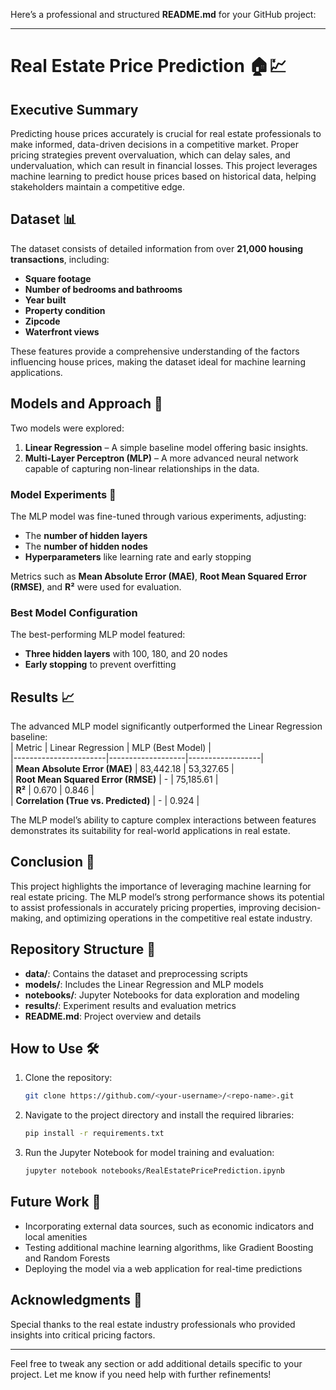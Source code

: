 Here’s a professional and structured **README.md** for your GitHub project:

---

# Real Estate Price Prediction 🏠💹  

## Executive Summary  
Predicting house prices accurately is crucial for real estate professionals to make informed, data-driven decisions in a competitive market. Proper pricing strategies prevent overvaluation, which can delay sales, and undervaluation, which can result in financial losses. This project leverages machine learning to predict house prices based on historical data, helping stakeholders maintain a competitive edge.

## Dataset 📊  
The dataset consists of detailed information from over **21,000 housing transactions**, including:  
- **Square footage**  
- **Number of bedrooms and bathrooms**  
- **Year built**  
- **Property condition**  
- **Zipcode**  
- **Waterfront views**  

These features provide a comprehensive understanding of the factors influencing house prices, making the dataset ideal for machine learning applications.  

## Models and Approach 🚀  
Two models were explored:  
1. **Linear Regression** – A simple baseline model offering basic insights.  
2. **Multi-Layer Perceptron (MLP)** – A more advanced neural network capable of capturing non-linear relationships in the data.  

### Model Experiments 🧪  
The MLP model was fine-tuned through various experiments, adjusting:  
- The **number of hidden layers**  
- The **number of hidden nodes**  
- **Hyperparameters** like learning rate and early stopping  

Metrics such as **Mean Absolute Error (MAE)**, **Root Mean Squared Error (RMSE)**, and **R²** were used for evaluation.  

### Best Model Configuration  
The best-performing MLP model featured:  
- **Three hidden layers** with 100, 180, and 20 nodes  
- **Early stopping** to prevent overfitting  

## Results 📈  
The advanced MLP model significantly outperformed the Linear Regression baseline:  
| Metric               | Linear Regression | MLP (Best Model) |  
|-----------------------|-------------------|------------------|  
| **Mean Absolute Error (MAE)** | 83,442.18        | 53,327.65       |  
| **Root Mean Squared Error (RMSE)** | -               | 75,185.61       |  
| **R²**                | 0.670             | 0.846            |  
| **Correlation (True vs. Predicted)** | -               | 0.924            |  

The MLP model’s ability to capture complex interactions between features demonstrates its suitability for real-world applications in real estate.  

## Conclusion 🎯  
This project highlights the importance of leveraging machine learning for real estate pricing. The MLP model’s strong performance shows its potential to assist professionals in accurately pricing properties, improving decision-making, and optimizing operations in the competitive real estate industry.  

## Repository Structure 📂  
- **data/**: Contains the dataset and preprocessing scripts  
- **models/**: Includes the Linear Regression and MLP models  
- **notebooks/**: Jupyter Notebooks for data exploration and modeling  
- **results/**: Experiment results and evaluation metrics  
- **README.md**: Project overview and details  

## How to Use 🛠️  
1. Clone the repository:  
   ```bash  
   git clone https://github.com/<your-username>/<repo-name>.git  
   ```  
2. Navigate to the project directory and install the required libraries:  
   ```bash  
   pip install -r requirements.txt  
   ```  
3. Run the Jupyter Notebook for model training and evaluation:  
   ```bash  
   jupyter notebook notebooks/RealEstatePricePrediction.ipynb  
   ```  

## Future Work 🔮  
- Incorporating external data sources, such as economic indicators and local amenities  
- Testing additional machine learning algorithms, like Gradient Boosting and Random Forests  
- Deploying the model via a web application for real-time predictions  

## Acknowledgments 🙌  
Special thanks to the real estate industry professionals who provided insights into critical pricing factors.  

---

Feel free to tweak any section or add additional details specific to your project. Let me know if you need help with further refinements!
